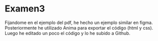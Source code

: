# Examen3
Fijandome en el ejemplo del pdf, he hecho un ejemplo similar en figma.
Posteriormente he utilizado Anima para exportar el código (html y css).
Luego he editado un poco el código y lo he subido a Github.

